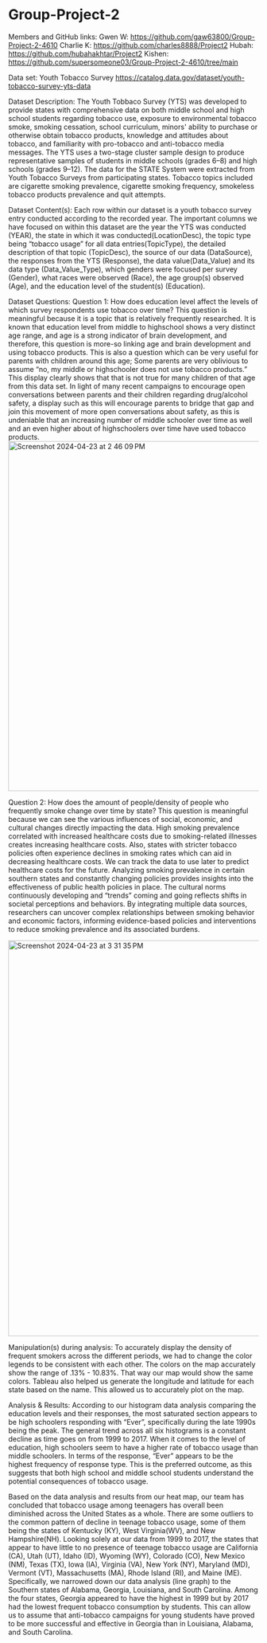 # Group-Project-2

Members and GitHub links:
Gwen W: https://github.com/gaw63800/Group-Project-2-4610
Charlie K: https://github.com/charles8888/Project2 
Hubah: https://github.com/hubahakhtar/Project2
Kishen: https://github.com/supersomeone03/Group-Project-2-4610/tree/main

Data set: Youth Tobacco Survey
https://catalog.data.gov/dataset/youth-tobacco-survey-yts-data

Dataset Description:
The Youth Tobbaco Survey (YTS) was developed to provide states with comprehensive data on both middle school and high school students regarding tobacco use, exposure to environmental tobacco smoke, smoking cessation, school curriculum, minors' ability to purchase or otherwise obtain tobacco products, knowledge and attitudes about tobacco, and familiarity with pro-tobacco and anti-tobacco media messages. The YTS uses a two-stage cluster sample design to produce representative samples of students in middle schools (grades 6–8) and high schools (grades 9–12). The data for the STATE System were extracted from Youth Tobacco Surveys from participating states. Tobacco topics included are cigarette smoking prevalence, cigarette smoking frequency, smokeless tobacco products prevalence and quit attempts.

Dataset Content(s):
Each row within our dataset is a youth tobacco survey entry conducted according to the recorded year. The important columns we have focused on within this dataset are the year the YTS was conducted (YEAR), the state in which it was conducted(LocationDesc), the topic type being “tobacco usage” for all data entries(TopicType), the detailed description of that topic (TopicDesc), the source of our data (DataSource), the responses from the YTS (Response), the data value(Data_Value) and its data type (Data_Value_Type), which genders were focused per survey (Gender), what races were observed (Race), the age group(s) observed (Age), and the education level of the student(s) (Education).

Dataset Questions: 
Question 1:   How does education level affect the levels of which survey respondents use tobacco over time?
  This question is meaningful because it is a topic that is relatively frequently researched. It is known that education level from middle to highschool shows a very distinct age range, and age is a strong indicator of brain development, and therefore, this question is more-so linking age and brain development and using tobacco products. This is also a question which can be very useful for parents with children around this age; Some parents are very oblivious to assume “no, my middle or highschooler does not use tobacco products.” This display clearly shows that that is not true for many children of that age from this data set. In light of many recent campaigns to encourage open conversations between parents and their children regarding drug/alcohol safety, a display such as this will encourage parents to bridge that gap and join this movement of more open conversations about safety, as this is undeniable that an increasing number of middle schooler over time as well and an even higher about of highschoolers over time have used tobacco products. 
<img width="703" alt="Screenshot 2024-04-23 at 2 46 09 PM" src="https://github.com/carolinetcooper6/Group-Project-2/assets/165078010/4cd78837-57b1-4259-9f80-78696299fe54">

Question 2: How does the amount of people/density of people who frequently smoke change over time by state?
  This question is meaningful because we can see the various influences of social, economic, and cultural changes directly impacting the data. High smoking prevalence correlated with increased healthcare costs due to smoking-related illnesses creates increasing healthcare costs. Also, states with stricter tobacco policies often experience declines in smoking rates which can aid in decreasing healthcare costs. We can track the data to use later to predict healthcare costs for the future. Analyzing smoking prevalence in certain southern states and constantly changing policies provides insights into the effectiveness of public health policies in place. The cultural norms continuously developing and “trends” coming and going reflects shifts in societal perceptions and behaviors. By integrating multiple data sources, researchers can uncover complex relationships between smoking behavior and economic factors, informing evidence-based policies and interventions to reduce smoking prevalence and its associated burdens.
  
<img width="795" alt="Screenshot 2024-04-23 at 3 31 35 PM" src="https://github.com/carolinetcooper6/Group-Project-2/assets/165078010/f2ccad3f-90eb-4fd0-b2c6-c03badc31788">

Manipulation(s) during analysis:
To accurately display the density of frequent smokers across the different periods, we had to change the color legends to be consistent with each other. The colors on the map accurately show the range of .13% - 10.83%. That way our map would show the same colors. 
Tableau also helped us generate the longitude and latitude for each state based on the name. This allowed us to accurately plot on the map. 

Analysis & Results:
According to our histogram data analysis comparing the education levels and their responses, the most saturated section appears to be high schoolers responding with “Ever”, specifically during the late 1990s being the peak. The general trend across all six histograms is a constant decline as time goes on from 1999 to 2017. When it comes to the level of education, high schoolers seem to have a higher rate of tobacco usage than middle schoolers. In terms of the response, “Ever” appears to be the highest frequency of response type. This is the preferred outcome, as this suggests that both high school and middle school students understand the potential consequences of tobacco usage. 

Based on the data analysis and results from our heat map, our team has concluded that tobacco usage among teenagers has overall been diminished across the United States as a whole. There are some outliers to the common pattern of decline in teenage tobacco usage, some of them being the states of Kentucky (KY), West Virginia(WV), and New Hampshire(NH). Looking solely at our data from 1999 to 2017, the states that appear to have little to no presence of teenage tobacco usage are California (CA), Utah (UT), Idaho (ID), Wyoming (WY), Colorado (CO), New Mexico (NM), Texas (TX), Iowa (IA), Virginia (VA), New York (NY), Maryland (MD), Vermont (VT), Massachusetts (MA), Rhode Island (RI), and Maine (ME). Specifically, we narrowed down our data analysis (line graph) to the Southern states of Alabama, Georgia, Louisiana, and South Carolina. Among the four states, Georgia appeared to have the highest in 1999 but by 2017 had the lowest frequent tobacco consumption by students. This can allow us to assume that anti-tobacco campaigns for young students have proved to be more successful and effective in Georgia than in Louisiana, Alabama, and South Carolina.







